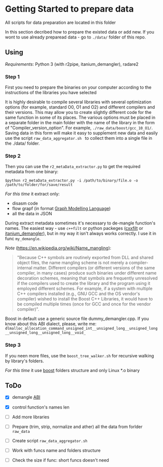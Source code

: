 # Getting Started  to prepare data

All scripts for data preparation are located in this folder

In this section decribed how to prepare the existed data or add new. If you wont to use already preparead data - go to `./data/`  folder of this repo.

## Using 

*Requirements*: Python 3 (with r2pipe, itanium_demangler), radare2



### Step 1

First you need to prepare the binaries on your computer according to the instructions of the libraries you have selected 

It is highly desirable to compile several libraries with several  optimization options (for example, standard O0, O1 and O2) and different compilers and their versions. This may allow you to create slightly different code for the same function in some of its places. The various options must be placed in a separate folder in the main folder with the name of the library in the form of "Compiler_version_option". For example, `./raw_data/boost/gcc_10_O1/`. Saving data in this form will make it easy to supplement new data and easily use the script `raw_data_aggregator.sh ` to collect them into a single file in the ./data/ folder.

### Step 2

Then you can use the `r2_metaData_extractor.py` to get the required metadata from one binary:
```
$python r2_metaData_extractor.py -i /path/to/binary/file.o -o /path/to/folder/for/save/result
```

*For this time* it extract only:
* disasm code
* flow grapf (in format [Graph Modelling Language](https://gephi.org/users/supported-graph-formats/gml-format/))
* all the data in JSON

During extract metadata sometimes it's necessary to de-mangle function's names. The easiest way  - use `c++filt` or python packeges ([cxxfilt](https://github.com/afq984/python-cxxfilt) or [itanium_demangler](https://github.com/whitequark/python-itanium_demangler)), but in my way it isn't always works correctly. I use it in func `my_demangle`.

*Note* (https://en.wikipedia.org/wiki/Name_mangling): 
>"Because C++ symbols are routinely exported from DLL and shared object files, the name mangling scheme is not merely a compiler-internal matter. Different compilers (or different versions of the same compiler, in many cases) produce such binaries under different name decoration schemes, meaning that symbols are frequently unresolved if the compilers used to create the library and the program using it employed different schemes. For example, if a system with multiple C++ compilers installed (e.g., GNU GCC and the OS vendor's compiler) wished to install the Boost C++ Libraries, it would have to be compiled multiple times (once for GCC and once for the vendor compiler)".

Boost in default use a generic source file dummy_demangler.cpp. If you know about this ABI dialect, please, write me: `dlmalloc_allocation_command_unsigned_int__unsigned_long__unsigned_long__unsigned_long__unsigned_long__void_` 

### Step 3 
If you neen more files, use the `boost_tree_walker.sh` for recursive walking by library's folders.

*For this time* it use [boost](https://www.boost.org/) folders structure and only Linux *.o binary


## ToDo

- [x] demangle [ABI](https://en.wikipedia.org/wiki/Application_binary_interface)
- [x] control function's names len
- [ ] Add more libraries
- [ ] Prepare (trim, strip, normalize and ather) all the data from forlder `raw_data`
- [ ] Create script `raw_data_aggregator.sh `
- [ ] Work with funcs name and folders structure
- [ ] Check the size if func: short funcs doesn't need


